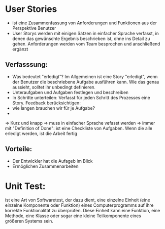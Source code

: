 # User Stories
- ist eine Zusammenfassung von Anforderungen und Funktionen aus der Perspektive Benutzer
- User Storys werden mit einigen Sätzen in einfacher Sprache verfasst, in denen das gewünschte Ergebnis beschrieben ist, ohne ins Detail zu gehen. Anforderungen werden vom Team besprochen und anschließend ergänzt

## Verfasssung:
- Was bedeutet "erledigt"? Im Allgemeinen ist eine Story "erledigt", wenn der Benutzer die beschriebene Aufgabe ausführen kann. Wie das genau aussieht, solltet ihr unbedingt definieren.
- Unteraufgaben und Aufgaben festlegen und beschreiben
- In Schritte unterteilen: Verfasst für jeden Schritt des Prozesses eine Story.
Feedback berücksichtigen: 
- wie langen brauchen wir für je Aufgabe?
- 
=> Kurz und knapp
=> muss in einfacher Sprache vefasst werden
=> immer mit "Definition of Done": ist eine Checkliste von Aufgaben. Wenn die alle erledigt werden, ist die Arbeit fertig

## Vorteile: 
- Der Entwickler hat die Aufageb im Blick
- Ermöglichen Zusammenarbeiten



# Unit Test:
ist eine Art von Softwaretest, der dazu dient, eine einzelne Einheit (eine einzelne Komponente oder Funktion) eines Computerprogramms auf ihre korrekte Funktionalität zu überprüfen. Diese Einheit kann eine Funktion, eine Methode, eine Klasse oder sogar eine kleine Teilkomponente eines größeren Systems sein. 

